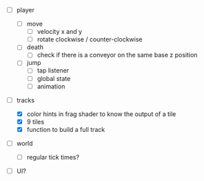 - [ ] player
    - [ ] move
        - [ ] velocity x and y
        - [ ] rotate clockwise / counter-clockwise
    - [ ] death
        - [ ] check if there is a conveyor on the same base z position
    - [ ] jump
        - [ ] tap listener
        - [ ] global state
        - [ ] animation
- [ ] tracks
    - [x] color hints in frag shader to know the output of a tile
    - [x] 9 tiles
    - [x] function to build a full track
- [ ] world
    - [ ] regular tick times?
- [ ] UI?


